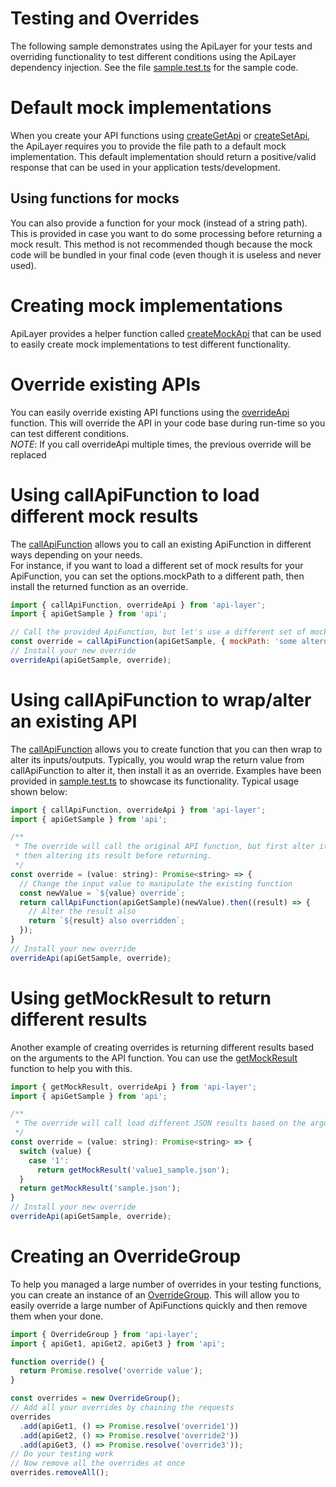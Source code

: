 # Testing and Overrides
The following sample demonstrates using the ApiLayer for your tests and overriding functionality to test different conditions using the ApiLayer dependency injection.  See the file [sample.test.ts](./sample.test.ts) for the sample code.

# Default mock implementations
When you create your API functions using [createGetApi](../../src/createGetApi.ts) or [createSetApi](../../src/createSetApi.ts), the ApiLayer requires you to provide the file path to a default mock implementation.  This default implementation should return a positive/valid response that can be used in your application tests/development.  

## Using functions for mocks
You can also provide a function for your mock (instead of a string path).  This is provided in case you want to do some processing before
returning a mock result.  This method is not recommended though because the mock code will be bundled in your final code (even though it is useless and never used). 

# Creating mock implementations
ApiLayer provides a helper function called [createMockApi](../../src/createMockApi.ts) that can be used to easily create mock implementations to test different functionality.  

# Override existing APIs
You can easily override existing API functions using the [overrideApi](../../src/overrideApi.ts) function. This will override the API in your code base during run-time so you can test different conditions.  
*NOTE*: If you call overrideApi multiple times, the previous override will be replaced

# Using callApiFunction to load different mock results
The [callApiFunction](../../src/callApiFunction.ts) allows you to call an existing ApiFunction in different ways depending on your needs.  
For instance, if you want to load a different set of mock results for your ApiFunction, you can set the options.mockPath
to a different path, then install the returned function as an override.
```javascript
import { callApiFunction, overrideApi } from 'api-layer';
import { apiGetSample } from 'api';

// Call the provided ApiFunction, but let's use a different set of mock results for it
const override = callApiFunction(apiGetSample, { mockPath: 'some alternate path' });
// Install your new override
overrideApi(apiGetSample, override);
```

# Using callApiFunction to wrap/alter an existing API
The [callApiFunction](../../src/callApiFunction.ts) allows you to create function that you can then wrap to alter
its inputs/outputs.  Typically, you would wrap the return value from callApiFunction to alter it, then install it as an override.  Examples have been provided in [sample.test.ts](./sample.test.ts) to showcase its functionality.  Typical usage shown below:
```javascript
import { callApiFunction, overrideApi } from 'api-layer';
import { apiGetSample } from 'api';

/**
 * The override will call the original API function, but first alter its arguments before calling the original,
 * then altering its result before returning. 
 */
const override = (value: string): Promise<string> => {
  // Change the input value to manipulate the existing function
  const newValue = `${value} override`;
  return callApiFunction(apiGetSample)(newValue).then((result) => {
    // Alter the result also
    return `${result} also overridden`;
  });
}
// Install your new override
overrideApi(apiGetSample, override);
```

# Using getMockResult to return different results
Another example of creating overrides is returning different results based on the arguments to the API function.  You can use the [getMockResult](../../src/getMockResult.ts) function to help you with this. 
```javascript
import { getMockResult, overrideApi } from 'api-layer';
import { apiGetSample } from 'api';

/**
 * The override will call load different JSON results based on the argument provided. 
 */
const override = (value: string): Promise<string> => {
  switch (value) {
    case '1':
      return getMockResult('value1_sample.json');
  }
  return getMockResult('sample.json');
}
// Install your new override
overrideApi(apiGetSample, override);
``` 

# Creating an OverrideGroup
To help you managed a large number of overrides in your testing functions, you can create an instance of an [OverrideGroup](../../src/OverrideGroup.ts).  This will allow you to easily override a large number of ApiFunctions quickly and then remove them when your done.
```javascript
import { OverrideGroup } from 'api-layer';
import { apiGet1, apiGet2, apiGet3 } from 'api';

function override() {
  return Promise.resolve('override value');
}

const overrides = new OverrideGroup();
// Add all your overrides by chaining the requests
overrides
  .add(apiGet1, () => Promise.resolve('override1'))
  .add(apiGet2, () => Promise.resolve('override2'))
  .add(apiGet3, () => Promise.resolve('override3'));
// Do your testing work
// Now remove all the overrides at once
overrides.removeAll();
```
